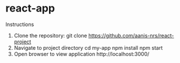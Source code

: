# react-app

Instructions

1. Clone the repository:
   git clone https://github.com/aanis-nrs/react-project
2. Navigate to project directory
   cd my-app
   npm install
   npm start
3. Open browser to view application
   http://localhost:3000/
